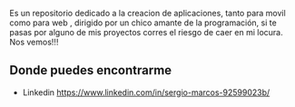 Es un repositorio dedicado a la creacion de aplicaciones, tanto para movil como para web , dirigido por un chico amante de la programación, si te pasas por alguno de mis proyectos  corres el riesgo de caer en mi locura. Nos vemos!!!

## Donde puedes encontrarme

- Linkedin https://www.linkedin.com/in/sergio-marcos-92599023b/
